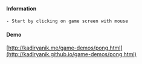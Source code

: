 #### Information
	- Start by clicking on game screen with mouse

#### Demo
[http://kadiryanik.me/game-demos/pong.html](http://kadiryanik.github.io/game-demos/pong.html)